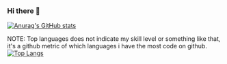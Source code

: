 ### Hi there 👋

<!--
**c7934597/c7934597** is a ✨ _special_ ✨ repository because its `README.md` (this file) appears on your GitHub profile.

Here are some ideas to get you started:

- 🔭 I’m currently working on ...
- 🌱 I’m currently learning ...
- 👯 I’m looking to collaborate on ...
- 🤔 I’m looking for help with ...
- 💬 Ask me about ...
- 📫 How to reach me: ...
- 😄 Pronouns: ...
- ⚡ Fun fact: ...
-->

[![Anurag's GitHub stats](https://github-readme-stats.vercel.app/api?username=c7934597)](https://github.com/c7934597/github-readme-stats)

NOTE: Top languages does not indicate my skill level or something like that, it's a github metric of which languages i have the most code on github.
[![Top Langs](https://github-readme-stats.vercel.app/api/top-langs/?username=c7934597)](https://github.com/c7934597/github-readme-stats)
